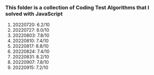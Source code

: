### This folder is a collection of Coding Test Algorithms that I solved with JavaScript

1. 20220720: 6.2/10
2. 20220727: 8.0/10
3. 20220803: 7.8/10
4. 20220810: 7.4/10
5. 20220817: 8.8/10
6. 20220824: 7.4/10
7. 20220831: 8.2/10
8. 20220907: 7.8/10
9. 20220915: 7.2/10
